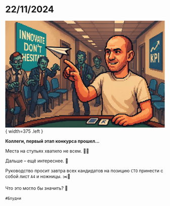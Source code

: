 # 22/11/2024

![ ](<../../assets/img/photo_2025-10-02_14-41-35.jpg>){ width=375 .left }

**Коллеги, первый этап конкурса прошел...**

Места на стульях хватило не всем. 💺🚫

Дальше – ещё интереснее. 🤯

Руководство просит завтра всех кандидатов на позицию `CTO` принести с собой лист `A4` и ножницы. ✂️📄

Что это могло бы значить? 🤔

`#Блудни`
